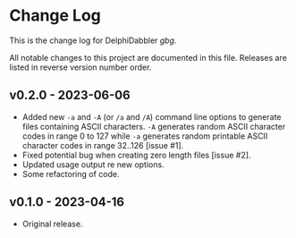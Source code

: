 # Change Log

This is the change log for DelphiDabbler _gbg_.

All notable changes to this project are documented in this file. Releases are listed in reverse version number order.

## v0.2.0 - 2023-06-06

* Added new `-a` and `-A` (or `/a` and `/A`) command line options to generate files containing ASCII characters. `-A` generates random ASCII character codes in range 0 to 127 while `-a` generates random printable ASCII character codes in range 32..126 [issue #1].
* Fixed potential bug when creating zero length files [issue #2].
* Updated usage output re new options.
* Some refactoring of code.

## v0.1.0 - 2023-04-16

* Original release.
